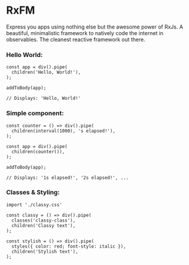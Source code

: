 # RxFM

Express you apps using nothing else but the awesome power of RxJs. A beautiful, minimalistic framework to natively code the internet in observables. The cleanest reactive framework out there.

 ### Hello World:
```
const app = div().pipe(
  children('Hello, World!'),
);

addToBody(app);

// Displays: 'Hello, World!'
```

 ### Simple component:
```
const counter = () => div().pipe(
  children(interval(1000), 's elapsed!'),
);

const app = div().pipe(
  children(counter()),
);

addToBody(app);

// Displays: '1s elapsed!', '2s elapsed!', ...
```

### Classes & Styling:
```
import './classy.css'

const classy = () => div().pipe(
  classes('classy-class'),
  children('Classy text'),
);

const stylish = () => div().pipe(
  styles({ color: red; font-style: italic }),
  children('Stylish text'),
);
```
